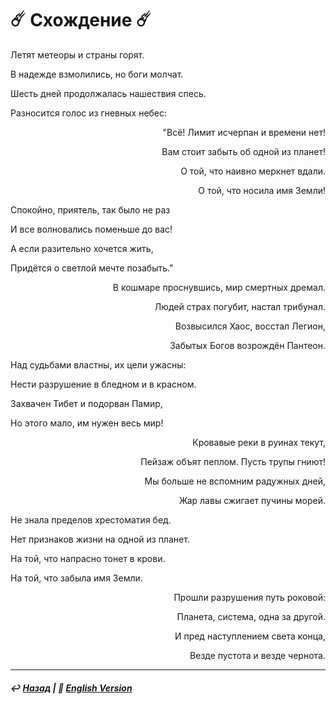 
# ☄️ Схождение ☄️
<p align="left">Летят метеоры и страны горят.</p>
  
<p align="left">В надежде взмолились, но боги молчат.</p>
  
<p align="left">Шесть дней продолжалась нашествия спесь.</p>
  
<p align="left">Разносится голос из гневных небес:</p>

<p align="right">"Всё! Лимит исчерпан и времени нет!</p>
  
<p align="right">Вам стоит забыть об одной из планет!</p>

<p align="right">О той, что наивно меркнет вдали.</p>

<p align="right">О той, что носила имя Земли!</p>

<p align="left">Спокойно, приятель, так было не раз</p>
  
<p align="left">И все волновались поменьше до вас!</p>

<p align="left">А если разительно хочется жить,</p>

<p align="left">Придётся о светлой мечте позабыть."</p>

<p align="right">В кошмаре проснувшись, мир смертных дремал.</p>
  
<p align="right">Людей страх погубит, настал трибунал.</p>

<p align="right">Возвысился Хаос, восстал Легион,</p>

<p align="right">Забытых Богов возрождён Пантеон.</p>

<p align="left">Над судьбами властны, их цели ужасны:</p>
  
<p align="left">Нести разрушение в бледном и в красном.</p>

<p align="left">Захвачен Тибет и подорван Памир,</p>

<p align="left">Но этого мало, им нужен весь мир!</p>

<p align="right">Кровавые реки в руинах текут,</p>

<p align="right">Пейзаж объят пеплом. Пусть трупы гниют!</p>

<p align="right">Мы больше не вспомним радужных дней,</p>

<p align="right">Жар лавы сжигает пучины морей.</p>

<p align="left">Не знала пределов хрестоматия бед.</p>
  
<p align="left">Нет признаков жизни на одной из планет.</p>

<p align="left">На той, что напрасно тонет в крови.</p>

<p align="left">На той, что забыла имя Земли.</p>

<p align="right">Прошли разрушения путь роковой:</p>
  
<p align="right">Планета, система, одна за другой.</p>

<p align="right">И пред наступлением света конца,</p>

<p align="right">Везде пустота и везде чернота.</p>

***

##### ↩️ [Назад](index-2.md) | 🗽 [English Version](convergence.md.md)

